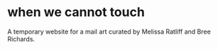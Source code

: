 # when we cannot touch

A temporary website for a mail art curated by Melissa Ratliff and Bree Richards.
